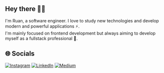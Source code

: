 ## Hey there 👋🏻

I'm Ruan, a software engineer. I love to study new technologies and develop modern and powerful applications ⚡️.
<br/>
I'm mainly focused on frontend development but always aiming to develop myself as a fullstack professional 🧠.

## 🌐 Socials
[![Instagram](https://img.shields.io/badge/Instagram-%23E4405F.svg?logo=Instagram&logoColor=white)](https://instagram.com/ruan.scherer) [![LinkedIn](https://img.shields.io/badge/LinkedIn-%230077B5.svg?logo=linkedin&logoColor=white)](https://linkedin.com/in/ruan-scherer) [![Medium](https://img.shields.io/badge/Medium-12100E?logo=medium&logoColor=white)](https://medium.com/@ruan.vscherer)

